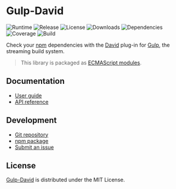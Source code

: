 # Gulp-David
![Runtime](https://img.shields.io/node/v/@cedx/gulp-david.svg) ![Release](https://img.shields.io/npm/v/@cedx/gulp-david.svg) ![License](https://img.shields.io/npm/l/@cedx/gulp-david.svg) ![Downloads](https://img.shields.io/npm/dt/@cedx/gulp-david.svg) ![Dependencies](https://david-dm.org/cedx/gulp-david.svg) ![Coverage](https://coveralls.io/repos/github/cedx/gulp-david/badge.svg) ![Build](https://github.com/cedx/gulp-david/workflows/build/badge.svg)

Check your [npm](https://www.npmjs.com) dependencies with the [David](https://david-dm.org) plug-in for [Gulp](https://gulpjs.com), the streaming build system.

> This library is packaged as [ECMAScript modules](https://nodejs.org/api/esm.html).

## Documentation
- [User guide](https://docs.belin.io/gulp-david)
- [API reference](https://api.belin.io/gulp-david)

## Development
- [Git repository](https://git.belin.io/cedx/gulp-david)
- [npm package](https://www.npmjs.com/package/@cedx/gulp-david)
- [Submit an issue](https://git.belin.io/cedx/gulp-david/issues)

## License
[Gulp-David](https://docs.belin.io/gulp-david) is distributed under the MIT License.
